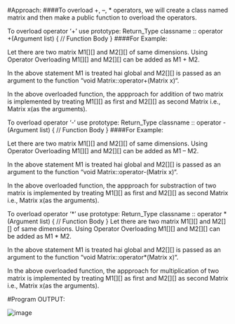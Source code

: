#Approach:
####To overload +, –, * operators, we will create a class named matrix and then make a public function to overload the operators.

To overload operator ‘+’ use prototype:
Return_Type classname :: operator +(Argument list)
{
    // Function Body
}
####For Example:

Let there are two matrix M1[][] and M2[][] of same dimensions. Using Operator Overloading M1[][] and M2[][] can be added as M1 + M2.

In the above statement M1 is treated hai global and M2[][] is passed as an argument to the function “void Matrix::operator+(Matrix x)“.

In the above overloaded function, the appproach for addition of two matrix is implemented by treating M1[][] as first and M2[][] as second Matrix i.e., Matrix x(as the arguments).

To overload operator ‘-‘ use prototype:
Return_Type classname :: operator -(Argument list)
{
    // Function Body
}
####For Example:

Let there are two matrix M1[][] and M2[][] of same dimensions. Using Operator Overloading M1[][] and M2[][] can be added as M1 – M2.

In the above statement M1 is treated hai global and M2[][] is passed as an argument to the function “void Matrix::operator-(Matrix x)“.



In the above overloaded function, the appproach for substraction of two matrix is implemented by treating M1[][] as first and M2[][] as second Matrix i.e., Matrix x(as the arguments).

To overload operator ‘*’ use prototype:
Return_Type classname :: operator *(Argument list)
{
    // Function Body
}
Let there are two matrix M1[][] and M2[][] of same dimensions. Using Operator Overloading M1[][] and M2[][] can be added as M1 * M2.

In the above statement M1 is treated hai global and M2[][] is passed as an argument to the function “void Matrix::operator*(Matrix x)“.

In the above overloaded function, the appproach for multiplication of two matrix is implemented by treating M1[][] as first and M2[][] as second Matrix i.e., Matrix x(as the arguments).

#Program OUTPUT: 

![image](https://user-images.githubusercontent.com/72355871/104428845-f3eb0880-55aa-11eb-9d4d-7bf9b662c3cb.png)
